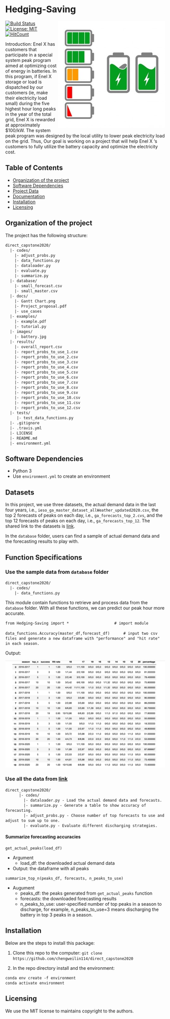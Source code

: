 # Hedging-Saving


<img align="right"  src="https://github.com/chengweilin114/direct_capstone2020/blob/master/images/battery.jpg">

[![Build Status](https://travis-ci.org/chengweilin114/direct_capstone2020.svg?branch=master)](https://travis-ci.org/github/chengweilin114/direct_capstone2020)
[![License: MIT](https://img.shields.io/badge/License-MIT-green.svg)](https://opensource.org/licenses/MIT)
[![HitCount](http://hits.dwyl.com/chengwei0114/direct_capstone2020.svg)](http://hits.dwyl.com/chengwei0114/direct_capstone2020)


Introduction: Enel X has customers that participate in a special system peak program aimed at optimizing cost of energy in batteries. In this program, if Enel X storage or load is dispatched by our customers (ie, make their electricity load small) during the five highest hour long peaks in the year of the total grid, Enel X is rewarded at approximately $100/kW. The system peak program was designed by the local utility to lower peak electricity load on the grid. Thus, Our goal is working on a project that will help Enel X ‘s customers to fully utilize the battery capacity and optimize the electricity cost.

## Table of Contents


- [Organization of the project](#Organization-of-the-project)
- [Software Dependencies](#Software-Dependencies)
- [Project Data](#Project-Data)
- [Documentation](#Documentation)
- [Installation](#Installation)
- [Licensing](#Licensing)


## Organization of the project

The project has the following structure:

    direct_capstone2020/
      |- codes/
        |- adjust_probs.py
        |- data_functions.py
        |- dataloader.py
        |- evaluate.py
        |- summarize.py
      |- database/
        |- small_forecast.csv
        |- small_master.csv
      |- docs/
        |- Gantt Chart.png
        |- Project_proposal.pdf
        |- use_cases
      |- examples/
        |- example.pdf
        |- tutorial.py
      |- images/
        |- battery.jpg
      |- results/
        |- overall_report.csv
        |- report_probs_to_use_1.csv
        |- report_probs_to_use_2.csv
        |- report_probs_to_use_3.csv
        |- report_probs_to_use_4.csv
        |- report_probs_to_use_5.csv
        |- report_probs_to_use_6.csv
        |- report_probs_to_use_7.csv
        |- report_probs_to_use_8.csv
        |- report_probs_to_use_9.csv
        |- report_probs_to_use_10.csv
        |- report_probs_to_use_11.csv
        |- report_probs_to_use_12.csv
      |- tests/
         |- test_data_functions.py
      |- .gitignore
      |- .travis.yml
      |- LICENSE
      |- README.md
      |- environment.yml     

## Software Dependencies

- Python 3
- Use `environment.yml` to create an environment


## Datasets
In this project, we use three datasets, the actual demand data in the last four years, i.e., `ieso_ga_master_dataset_allWeather_updated2020.csv`, the top 2 forecasts of peaks on each day, i.e., `ga_forecasts_top_2.cvs`, and the top 12 forecasts of peaks on each day, i.e., `ga_forecasts_top_12`. The shared link to the datasets is [link](https://drive.google.com/drive/folders/1ifAAAHJH6qRNGLICNbKe5Nt7yFHf-pTQ?usp=sharing).

In the `database` folder, users can find a sample of actual demand data and the forecasting results to play with.


## Function Specifications
### Use the sample data from `database` folder
    direct_capstone2020/
      |- codes/
        |- data_functions.py

This module contain functions to retrieve and process data from the `database` folder. 
With all these functions, we can predict our peak hour more accurate. 

```
from Hedging-Saving import * 		            # import module

data_functions.Accuracy(master_df,forecast_df) 	    # input two csv files and generate a new dataframe with "performance" and "hit rate" in each season.
```

Output:

![](images/top3_performance.png)

### Use all the data from [link](https://drive.google.com/drive/folders/1ifAAAHJH6qRNGLICNbKe5Nt7yFHf-pTQ?usp=sharing)
    direct_capstone2020/
          |- codes/
            |- dataloader.py - Load the actual demand data and forecasts.
            |- summarize.py - Generate a table to show accuracy of forecasting. 
            |- adjust_probs.py - Choose number of top forecasts to use and adjust to sum up to one.
            |- evaluate.py - Evaluate different discharging strategies.
            
#### Summarize forecasting accuracies
```
get_actual_peaks(load_df)
```
* Argument 
    * load_df: the downloaded actual demand data
* Output: the dataframe with all peaks

```
summarize_top_n(peaks_df, forecasts, n_peaks_to_use)
```
* Augument
    * peaks_df: the peaks generated from `get_actual_peaks` function
    * forecasts: the downloaded forecasting results
    * n_peaks_to_use: user-specified number of top peaks in a season to discharge, for example, n_peaks_to_use=3 means discharging the battery in top 3 peaks in a season.



## Installation

Below are the steps to install this package:
1. Clone this repo to the computer: `git clone https://github.com/chengweilin114/direct_capstone2020`

2. In the repo directory install and the environment:
```
conda env create -f environment
conda activate environment
```

## Licensing


We use the MIT license to maintains copyright to the authors.
